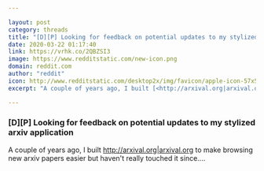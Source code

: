 ```yaml
---

layout: post
category: threads
title: "[D][P] Looking for feedback on potential updates to my stylized arxiv application"
date: 2020-03-22 01:17:40
link: https://vrhk.co/2QBZSI3
image: https://www.redditstatic.com/new-icon.png
domain: reddit.com
author: "reddit"
icon: http://www.redditstatic.com/desktop2x/img/favicon/apple-icon-57x57.png
excerpt: "A couple of years ago, I built [<http://arxival.org|arxival.org>](<https://arxival.org>) to make browsing new arxiv papers easier but haven't really touched it since...."

---
```


### [D][P] Looking for feedback on potential updates to my stylized arxiv application

A couple of years ago, I built [<http://arxival.org|arxival.org>](<https://arxival.org>) to make browsing new arxiv papers easier but haven't really touched it since....